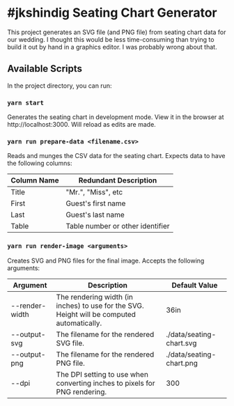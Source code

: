 # #jkshindig Seating Chart Generator

This project generates an SVG file (and PNG file) from seating chart data for our wedding.  I thought this would be less time-consuming than trying to build it out by hand in a graphics editor.  I was probably wrong about that.

## Available Scripts

In the project directory, you can run:

### `yarn start`

Generates the seating chart in development mode.  View it in the browser at http://localhost:3000.  Will reload as edits are made.

### `yarn run prepare-data <filename.csv>`

Reads and munges the CSV data for the seating chart.  Expects data to have the following columns:

| Column Name | Redundant Description            |
|-------------|----------------------------------|
| Title       | "Mr.", "Miss", etc               |
| First       | Guest's first name               |
| Last        | Guest's last name                |
| Table       | Table number or other identifier |

### `yarn run render-image <arguments>`

Creates SVG and PNG files for the final image.  Accepts the following arguments:

| Argument       | Description                                                                                 | Default Value            |
|----------------|---------------------------------------------------------------------------------------------|--------------------------|
| --render-width | The rendering width (in inches) to use for the SVG.  Height will be computed automatically. | 36in                     |
| --output-svg   | The filename for the rendered SVG file.                                                     | ./data/seating-chart.svg |
| --output-png   | The filename for the rendered PNG file.                                                     | ./data/seating-chart.png |
| --dpi          | The DPI setting to use when converting inches to pixels for PNG rendering.                  | 300                      |                                                     | ./data/seating-chart.png |
